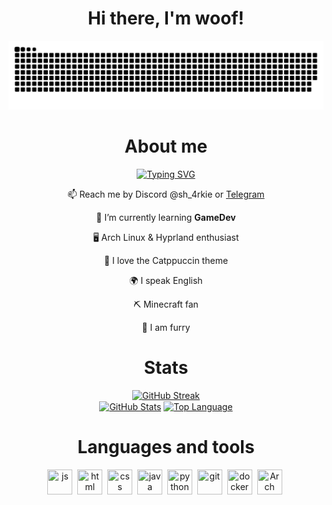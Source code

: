 <div id="header" align="center">
    <h1>Hi there, I'm woof!</h1>
</div>

<div align="center">
<picture>
  <source media="(prefers-color-scheme: dark)" srcset="snake/github-snake-dark.svg" />
  <source media="(prefers-color-scheme: light)" srcset="snake/github-snake.svg" />
  <img alt="github-snake" src="snake/github-snake.svg" />
</picture>
</div>

<div align="center">
<h1> About me </h1>

[![Typing SVG](https://readme-typing-svg.demolab.com?font=Fira+Code&pause=1000&width=435&lines=Minecraft+fan%2C+Arch+user%2C+Furry:3)](https://git.io/typing-svg)

<p>
    
📫 Reach me by Discord @sh_4rkie or [Telegram](https://t.me/sh_4rkie)

</p>
<p> 🌱 I’m currently learning <b> GameDev </b> </p>
<p> 🖥️ Arch Linux & Hyprland enthusiast </p>
<p> 🎨 I love the Catppuccin theme </p>
<p> 🌍 I speak English </p>
<p> ⛏️ Minecraft fan </p>
<p> 🦊 I am furry </p>
</div>

<div align="center">
<h1> Stats </h1>
<a href="https://git.io/streak-stats"><img src="https://streak-stats.demolab.com?user=wooftoaster&theme=catppuccin-mocha" alt="GitHub Streak" /></a>
</div>

<div align="center">
<a href="streak"><img height="137px" align="center" alt="GitHub Stats" src="https://github-readme-stats.vercel.app/api?username=WoofToaster&count_private=true&show_icons=true&border_radius=5&include_all_commits=true&bg_color=1e1e2e&text_color=cdd6f4&icon_color=b4befe&title_color=94e2d5"/></a>
<a href="langs"><img height="137px" align="center" alt="Top Language" src="https://github-readme-stats.vercel.app/api/top-langs/?username=WoofToaster&layout=compact&line_height=21&border_radius=5&bg_color=1e1e2e&text_color=cdd6f4&icon_color=b4befe&title_color=94e2d5"/></a>
</div>

<div align="center">
<h1> Languages and tools </h1>
<img src="https://cdn.jsdelivr.net/gh/devicons/devicon/icons/javascript/javascript-original.svg" title="js" width="40" height="40"/>&nbsp;
<img src="https://cdn.jsdelivr.net/gh/devicons/devicon/icons/html5/html5-original.svg" title="html" width="40" height="40"/>&nbsp;
<img src="https://cdn.jsdelivr.net/gh/devicons/devicon/icons/css3/css3-original.svg" title="css" width="40" height="40"/>&nbsp;
<img src="https://cdn.jsdelivr.net/gh/devicons/devicon@latest/icons/java/java-original.svg" title="java" width="40" height="40"/>&nbsp;
<img src="https://cdn.jsdelivr.net/gh/devicons/devicon/icons/python/python-original.svg" title="python" width="40" height="40"/>&nbsp;
<img src="https://cdn.jsdelivr.net/gh/devicons/devicon/icons/git/git-plain.svg" title="git" width="40" height="40"/>&nbsp;
<img src="https://cdn.jsdelivr.net/gh/devicons/devicon@latest/icons/docker/docker-plain-wordmark.svg" title="docker" width="40" height="40"/>&nbsp;
<img src="https://cdn.jsdelivr.net/gh/devicons/devicon@latest/icons/archlinux/archlinux-original.svg" title="Arch Linux" width="40" height="40"/>&nbsp;
</div>
